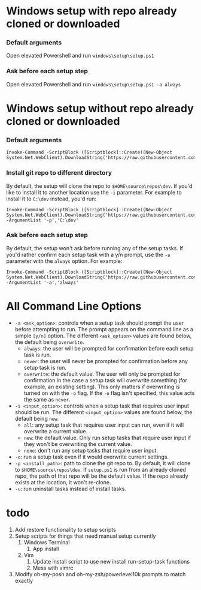 # Windows setup with repo already cloned or downloaded

### Default arguments 
Open elevated Powershell and run `windows\setup\setup.ps1`

### Ask before each setup step
Open elevated Powershell and run `windows\setup\setup.ps1 -a always`

# Windows setup without repo already cloned or downloaded

### Default arguments
```
Invoke-Command -ScriptBlock ([Scriptblock]::Create((New-Object System.Net.WebClient).DownloadString('https://raw.githubusercontent.com/tdashroy/dev/master/windows/setup/setup.ps1')))
```

### Install git repo to different directory
By default, the setup will clone the repo to `$HOME\source\repos\dev`. If you'd like to install it to another location use the `-i` parameter. 
For example to install it to `C:\dev` instead, you'd run:
```
Invoke-Command -ScriptBlock ([Scriptblock]::Create((New-Object System.Net.WebClient).DownloadString('https://raw.githubusercontent.com/tdashroy/dev/master/windows/setup/setup.ps1'))) -ArgumentList '-p','C:\dev'
```

### Ask before each setup step
By default, the setup won't ask before running any of the setup tasks. If you'd rather confirm each setup task with a y/n prompt, use the `-a` parameter with the `always` option. For example: 
```
Invoke-Command -ScriptBlock ([Scriptblock]::Create((New-Object System.Net.WebClient).DownloadString('https://raw.githubusercontent.com/tdashroy/dev/master/windows/setup/setup.ps1'))) -ArgumentList '-a','always'
```

# All Command Line Options

- `-a <ask_option>`: controls when a setup task should prompt the user before attempting to run. The prompt appears on the command line as a simple `[y/n]` option. The different `<ask_option>` values are found below, the default being `overwrite`.  
  - `always`: the user will be prompted for confirmation before each setup task is run. 
  - `never`: the user will never be prompted for confirmation before any setup task is run.
  - `overwrite`: the default value. The user will only be prompted for confirmation in the case a setup task will overwrite something (for example, an existing setting). This only matters if overwriting is turned on with the `-o` flag. If the `-o` flag isn't specified, this value acts the same as `never`. 
- `-i <input_option>`: controls when a setup task that requires user input should be run. The different `<input_option>` values are found below, the default being `new`.
  - `all`: any setup task that requires user input can run, even if it will overwrite a current value. 
  - `new`: the default value. Only run setup tasks that require user input if they won't be overwriting the current value. 
  - `none`: don't run any setup tasks that require user input.
- `-o`: run a setup task even if it would overwrite current settings. 
- `-p <install_path>`: path to clone the git repo to. By default, it will clone to `$HOME\source\repos\dev`. If `setup.ps1` is run from an already cloned repo, the path of that repo will be the default value. If the repo already exists at the location, it won't re-clone.
- `-u`: run uninstall tasks instead of install tasks.

# todo
1. Add restore functionality to setup scripts
1. Setup scripts for things that need manual setup currently
    1. Windows Terminal
        1. App install
    1. Vim
        1. Update install script to use new install run-setup-task functions
        1. Mess with vimrc
1. Modify oh-my-posh and oh-my-zsh/powerlevel10k prompts to match exactly
